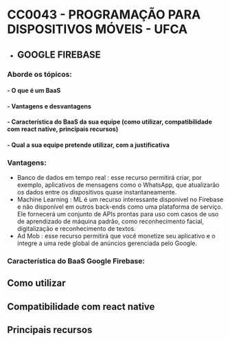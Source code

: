 # CC0043 - PROGRAMAÇÃO PARA DISPOSITIVOS MÓVEIS - UFCA

* ## GOOGLE FIREBASE

### Aborde os tópicos:

#### - O que é um BaaS
#### - Vantagens e desvantagens
#### - Característica do BaaS da sua equipe (como utilizar, compatibilidade com react native, principais recursos)
#### - Qual a sua equipe pretende utilizar, com a justificativa

### Vantagens:
* Banco de dados em tempo real : esse recurso permitirá criar, por exemplo, aplicativos de mensagens como o WhatsApp, que atualizarão os dados entre os dispositivos quase instantaneamente.
* Machine Learning : ML é um recurso interessante disponível no Firebase e não disponível em outros back-ends como uma plataforma de serviço. Ele fornecerá um conjunto de APIs prontas para uso com casos de uso de aprendizado de máquina padrão, como reconhecimento facial, digitalização e reconhecimento de textos.
* Ad Mob : esse recurso permitirá que você monetize seu aplicativo e o integre a uma rede global de anúncios gerenciada pelo Google.

### Característica do BaaS Google Firebase: 

## Como utilizar

## Compatibilidade com react native

## Principais recursos
